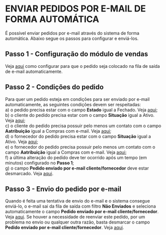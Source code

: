 # ENVIAR PEDIDOS POR E-MAIL DE FORMA AUTOMÁTICA
É possível enviar pedidos por e-mail através do sistema de forma automática. Abaixo segue os passos para configurar e enviá-los.

## Passo 1 - Configuração do módulo de vendas
Veja [aqui](/vendas/config-vendas.md) como configurar para que o pedido seja colocado na fila de saída de e-mail automaticamente. 

## Passo 2 - Condições do pedido
Para quer um pedido esteja em condições para ser enviado por e-mail automaticamente, as seguintes condições devem ser respeitadas:   
a) o pedido precisa estar com o campo **Estado** igual a Fechado. Veja [aqui](/vendas/pedidovenda#geral);   
b) o cliente do pedido precisa estar com o campo **Situação** igual a Ativo. Veja [aqui](/cadastros/pessoa#configuracoes);   
c) o cliente do pedido precisa possuir pelo menos um contato com o campo **Aatribuição** igual a Compras com e-mail. Veja [aqui](http://siscom.leiame.org/master/geral/pessoacontatos.md);   
d) o fornecedor do pedido precisa estar com o campo **Situação** igual a Ativo. Veja [aqui](/cadastros/pessoa#configuracoes);   
e) o fornecedor do pedido precisa possuir pelo menos um contato com o campo **Aatribuição** igual a Compras com e-mail. Veja [aqui](http://siscom.leiame.org/master/geral/pessoacontatos.md);   
f) a última alteração do pedido deve ter ocorrido após um tempo (em minutos) configurado no **Passo 1**;   
g) o campo **Pedido enviado por e-mail cliente/fornecedor** deve estar desmarcado. Veja [aqui](/vendas/pedidovenda#geral).   

## Passo 3 - Envio do pedido por e-mail
Quando é feita uma tentativa de envio do e-mail e o sistema consegue enviá-lo, o e-mail sai da fila de saída com filtro **Não Enviados** e seleciona automaticamente o campo **Pedido enviado por e-mail cliente/fornecedor**. Veja [aqui](/vendas/pedidovenda#geral).
Se houver a necessidade de reenviar este pedido, por um problema no envio ou qualquer outra razão, basta desmarcar o campo **Pedido enviado por e-mail cliente/fornecedor**. Veja [aqui](/vendas/pedidovenda#geral).


